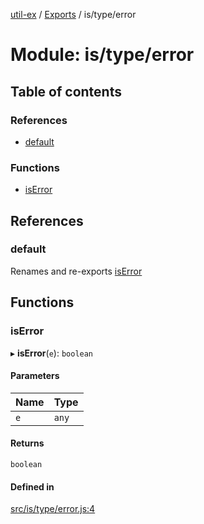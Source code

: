 [util-ex](../README.md) / [Exports](../modules.md) / is/type/error

# Module: is/type/error

## Table of contents

### References

- [default](is_type_error.md#default)

### Functions

- [isError](is_type_error.md#iserror)

## References

### default

Renames and re-exports [isError](is_type_error.md#iserror)

## Functions

### isError

▸ **isError**(`e`): `boolean`

#### Parameters

| Name | Type |
| :------ | :------ |
| `e` | `any` |

#### Returns

`boolean`

#### Defined in

[src/is/type/error.js:4](https://github.com/snowyu/util-ex.js/blob/efca373/src/is/type/error.js#L4)
